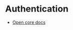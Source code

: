 # Authentication

- [Open core docs](https://docs.ziku.la/AccessControl/Authentication/index.html#zauth)
